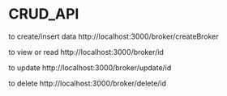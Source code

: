 # CRUD_API

to create/insert data
http://localhost:3000/broker/createBroker 

to view or read
http://localhost:3000/broker/id  

to update
http://localhost:3000/broker/update/id

to delete
http://localhost:3000/broker/delete/id
